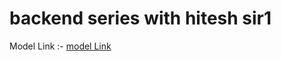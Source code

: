 # backend series with hitesh sir1
Model Link :- [model Link](https://app.eraser.io/workspace/YtPqZ1VogxGy1jzIDkzj)